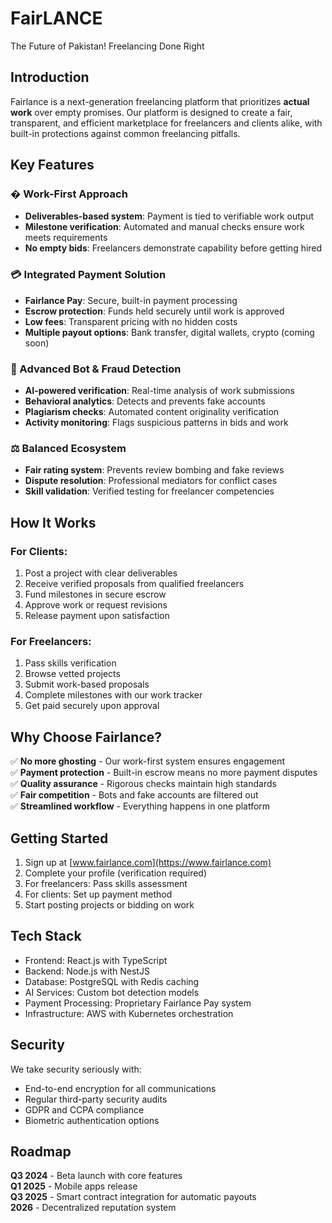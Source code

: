 # FairLANCE
The Future of Pakistan!
Freelancing Done Right

## Introduction

Fairlance is a next-generation freelancing platform that prioritizes **actual work** over empty promises. Our platform is designed to create a fair, transparent, and efficient marketplace for freelancers and clients alike, with built-in protections against common freelancing pitfalls.

## Key Features

### � Work-First Approach
- **Deliverables-based system**: Payment is tied to verifiable work output
- **Milestone verification**: Automated and manual checks ensure work meets requirements
- **No empty bids**: Freelancers demonstrate capability before getting hired

### 💳 Integrated Payment Solution
- **Fairlance Pay**: Secure, built-in payment processing
- **Escrow protection**: Funds held securely until work is approved
- **Low fees**: Transparent pricing with no hidden costs
- **Multiple payout options**: Bank transfer, digital wallets, crypto (coming soon)

### 🤖 Advanced Bot & Fraud Detection
- **AI-powered verification**: Real-time analysis of work submissions
- **Behavioral analytics**: Detects and prevents fake accounts
- **Plagiarism checks**: Automated content originality verification
- **Activity monitoring**: Flags suspicious patterns in bids and work

### ⚖️ Balanced Ecosystem
- **Fair rating system**: Prevents review bombing and fake reviews
- **Dispute resolution**: Professional mediators for conflict cases
- **Skill validation**: Verified testing for freelancer competencies

## How It Works

### For Clients:
1. Post a project with clear deliverables
2. Receive verified proposals from qualified freelancers
3. Fund milestones in secure escrow
4. Approve work or request revisions
5. Release payment upon satisfaction

### For Freelancers:
1. Pass skills verification
2. Browse vetted projects
3. Submit work-based proposals
4. Complete milestones with our work tracker
5. Get paid securely upon approval

## Why Choose Fairlance?

✅ **No more ghosting** - Our work-first system ensures engagement  
✅ **Payment protection** - Built-in escrow means no more payment disputes  
✅ **Quality assurance** - Rigorous checks maintain high standards  
✅ **Fair competition** - Bots and fake accounts are filtered out  
✅ **Streamlined workflow** - Everything happens in one platform  

## Getting Started

1. Sign up at [www.fairlance.com](https://www.fairlance.com)
2. Complete your profile (verification required)
3. For freelancers: Pass skills assessment
4. For clients: Set up payment method
5. Start posting projects or bidding on work

## Tech Stack

- Frontend: React.js with TypeScript
- Backend: Node.js with NestJS
- Database: PostgreSQL with Redis caching
- AI Services: Custom bot detection models
- Payment Processing: Proprietary Fairlance Pay system
- Infrastructure: AWS with Kubernetes orchestration

## Security

We take security seriously with:
- End-to-end encryption for all communications
- Regular third-party security audits
- GDPR and CCPA compliance
- Biometric authentication options

## Roadmap

**Q3 2024** - Beta launch with core features  
**Q1 2025** - Mobile apps release  
**Q3 2025** - Smart contract integration for automatic payouts  
**2026** - Decentralized reputation system  
